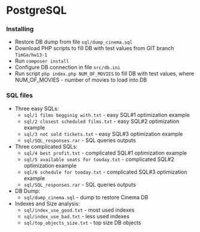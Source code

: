 # PostgreSQL

### Installing

* Restore DB dump from file `sql/dump_cinema.sql`
* Download PHP scripts to fill DB with test values from GIT branch `TimGa/hw13-1`
* Run `composer install`
* Configure DB connection in file `src/db.ini`
* Run script `php index.php NUM_OF_MOVIES` to fill DB with test values, where NUM_OF_MOVIES - number of movies to load into DB

### SQL files

* Three easy SQLs:
    * `sql/1 films begginig with.txt` - easy SQL#1 optimization example
    * `sql/2 closest scheduled films.txt` - easy SQL#2 optimization example
    * `sql/3 not sold tickets.txt` - easy SQL#3 optimization example
    * `sql/SQL_responses.rar` - SQL queries outputs
* Three complicated SQLs:
    * `sql/4 best profit.txt` - complicated SQL#1 optimization example
    * `sql/5 available seats for tooday.txt` - complicated SQL#2 optimization example
    * `sql/6 schedule for tooday.txt` - complicated SQL#3 optimization example
    * `sql/SQL_responses.rar` - SQL queries outputs
* DB Dump:
    * `sql/dump_cinema.sql` - dump to restore Cinema DB
* Indexes and Size analysis:
    * `sql/index_use_good.txt` - most used indexes 
    * `sql/index_use_bad.txt` - less used indexes
    * `sql/top_objects_size.txt` - top size DB objects
